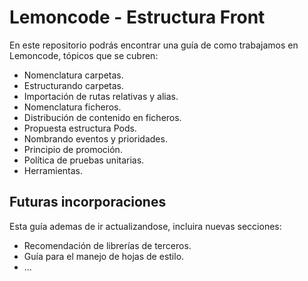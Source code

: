 # Lemoncode - Estructura Front

En este repositorio podrás encontrar una guía de como trabajamos en Lemoncode, tópicos que se cubren:
  - Nomenclatura carpetas.
  - Estructurando carpetas.
  - Importación de rutas relativas y alias.
  - Nomenclatura ficheros.
  - Distribución de contenido en ficheros.
  - Propuesta estructura Pods.
  - Nombrando eventos y prioridades.
  - Principio de promoción.
  - Política de pruebas unitarias.
  - Herramientas.
  
## Futuras incorporaciones

Esta guía ademas de ir actualizandose, incluira nuevas secciones:
  - Recomendación de librerías de terceros.
  - Guía para el manejo de hojas de estilo.
  - ...
